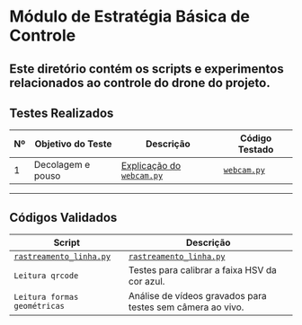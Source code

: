 # Módulo de Estratégia Básica de Controle

Este diretório contém os scripts e experimentos relacionados ao controle do drone do projeto. 
---

## Testes Realizados

| Nº | Objetivo do Teste                                   | Descrição                                                                                     | Código Testado              |
|----|-----------------------------------------------------|------------------------------------------------------------------------------------------------|-----------------------------|
| 1  | Decolagem e pouso   | [Explicação do `webcam.py`](./codigos_explicados/webcam.md)                  | [`webcam.py`](./Testes_e_Validacoes/webcam/webcam.py)     |

---

## Códigos Validados

| Script                        | Descrição                                            |
|------------------------------|--------------------------------------------------------|
| [`rastreamento_linha.py`](./Codigos_Validos/rastreamento_linha.py)    | [`rastreamento_linha.py`](./codigos_explicados/rastreamento_linha.md) |
| `Leitura qrcode`         | Testes para calibrar a faixa HSV da cor azul.         |
| `Leitura formas geométricas`           | Análise de vídeos gravados para testes sem câmera ao vivo. |

